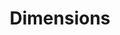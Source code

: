 ---
bigquery: https://console.cloud.google.com/bigquery?p=covid-19-dimensions-ai&page=table&d=data&t=publications
contributors: Digital Science, https://www.digital-science.com/
cost: Free for personal, non-commercial use.
description: Dimensions contains more than 100 million publications, ranging from
  articles published in scholarly journals, books and book chapters, to preprints
  and conference proceedings. All publications are contextualized with linked data
  sets, funding, publications, patents, clinical trials, and policy documents. You
  can also view associated categories, funders, institutions, and researcher profiles.
documentation: https://docs.dimensions.ai/bigquery/index.html
last_edit: 04/12/2022, 10:30:32
location: https://www.dimensions.ai/products/free/
maintained_by: Digital Science, https://www.digital-science.com/
schema_fields:
- patent_ids
- kind
- expiration_date
- end_date
- funding_gbp
- linkout
- current_assignee_orgs
- funder_org_countries
- resulting_publication_doi
- category_rcdc
- pmcid
- associated_grant_ids
- year
- links
- assignee_countries
- priority_date
- category_hrcs_hc
- funder_org
- jurisdiction
- legal_events
- subtitles
- eisbn
- date_inserted
- repository_name
- funding_jpy
- funding_usd
- funding_eur
- associated_publication_doi
- labels
- associated_publication_id
- interventions
- original_title
- name
- funder_org_state_codes
- original_assignee_countries
- authors
- original_assignee
- parent_id
- category_hra
- resulting_publication_ids
- date_online
- category_uoa
- granted_year
- journal
- journal_lists
- language
- concepts
- acknowledgements
- publication_year
- source_id
- altmetrics
- address
- family_id
- established
- acronym
- foa_number
- license
- cpc
- gender
- research_org_country_names
- researcher_ids
- citation_string
- application_number
- funder_org_acronyms
- citations
- mesh_headings
- publication_ids
- current_assignee
- categories
- wikipedia_url
- embargo_date
- registry
- legal_status
- created_date
- research_org_cities
- open_access_categories_v2
- brief_title
- phase
- category_sdg
- funding_chf
- conference
- date_print
- start_date
- issue
- funder_orgs
- types
- family_count
- pages
- funder_countries
- funding_details
- filing_date
- start_year
- doi
- mesh_terms
- funding_nzd
- arxiv_id
- research_org_city_names
- date_imported_gbq
- open_access_categories
- pmid
- research_orgs
- original_abstract
- current_assignee_countries
- funding_cad
- supporting_grant_ids
- funding_aud
- email_address
- editors
- associated_publication_pmid
- abstract
- publication_date
- organisation_details
- ipcr
- conditions
- volume
- description
- active_years
- clinical_trial_ids
- funding_cny
- category_for
- repository_url
- inventor_names
- expiration_year
- associated_publication_arxiv_id
- type
- original_assignee_orgs
- aliases
- funding_currency
- filing_year
- book_series_title
- publisher
- research_org_countries
- investigators
- granted_date
- research_org_state_names
- category_icrp_ct
- date
- category_bra
- funder_org_cities
- status
- family_members_ids
- priority_year
- research_org_state_codes
- book_title
- end_year
- proceedings_title
- title
- id
- category_hrcs_rac
- assignee_orgs
- category_icrp_cso
- acronyms
- repository_id
- date_modified
- external_ids
- isbn
- grant_number
- date_normal
- citations_count
- relationships
- filing_status
- metrics
- funding_amount
- cited_by_ids
- reference_ids
shortname: dimensions
tags:
- scholarly literature
- patents
- funding
- clinical trials
- academic profiles
terms_of_use: 'Use of both the Dimensions COVID-19 dataset and full Dimensions dataset
  are subject to the Dimensions Terms of use: https://www.dimensions.ai/policies-terms-legal '
title: Dimensions
uuid: dcff88bd-fe6b-4fdb-8159-809bf9d7bc1c
---